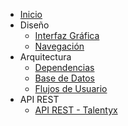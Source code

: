 * [Inicio](README.md)
* Diseño
  * [Interfaz Gráfica](diseno/interfaz.md)
  * [Navegación](diseno/navegacion.md)
* Arquitectura
  * [Dependencias](arquitectura/dependencias.md)
  * [Base de Datos](arquitectura/base-datos.md)
  * [Flujos de Usuario](arquitectura/flujo.md)
* API REST
  * [API REST - Talentyx](api/api-talentyx.md)
